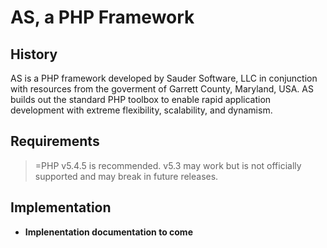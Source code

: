 # AS, a PHP Framework

## History

AS is a PHP framework developed by Sauder Software, LLC in conjunction with resources from the goverment of Garrett County, Maryland, USA. AS builds out the standard PHP toolbox to enable rapid application development with extreme flexibility, scalability, and dynamism.

## Requirements

>=PHP v5.4.5 is recommended. v5.3 may work but is not officially supported and may break in future releases.

## Implementation

* **Implenentation documentation to come**
